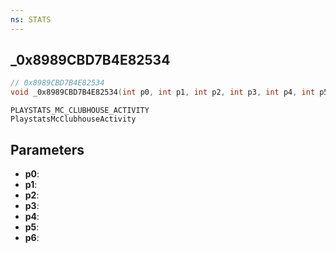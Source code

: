 ```yaml
---
ns: STATS
---
```

## _0x8989CBD7B4E82534

```c
// 0x8989CBD7B4E82534
void _0x8989CBD7B4E82534(int p0, int p1, int p2, int p3, int p4, int p5, int p6);
```

```
PLAYSTATS_MC_CLUBHOUSE_ACTIVITY
PlaystatsMcClubhouseActivity
```


## Parameters
* **p0**: 
* **p1**: 
* **p2**: 
* **p3**: 
* **p4**: 
* **p5**: 
* **p6**: 

